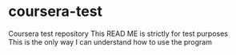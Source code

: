 # coursera-test
Coursera test repository
This READ ME is strictly for test purposes<br>
This is the only way I can understand how to use the program</br>
